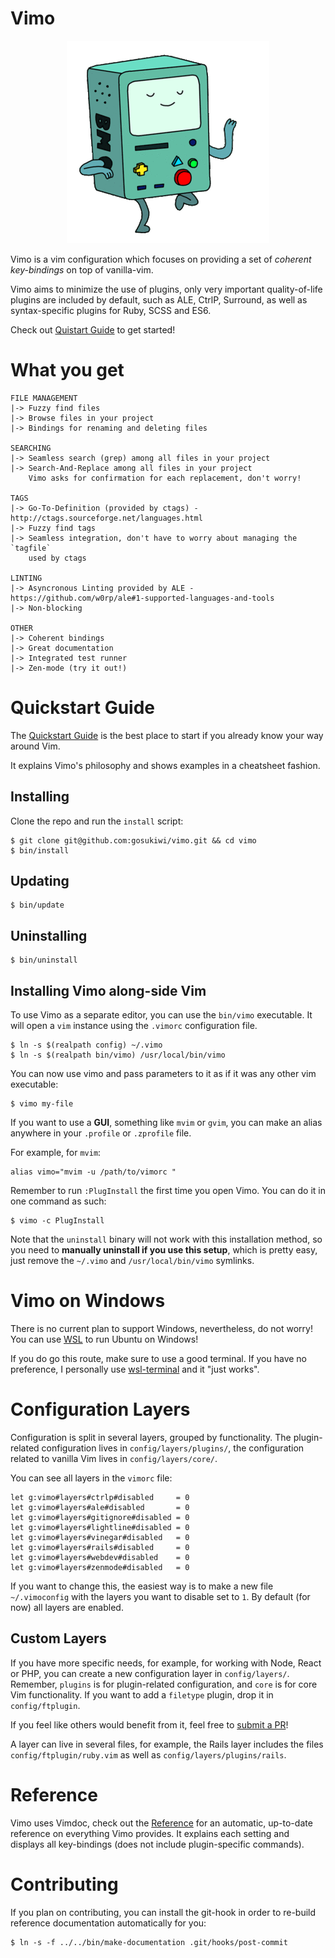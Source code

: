 # Vimo

<p align="center">
  <img src="img/logo.gif">
</p>

Vimo is a vim configuration which focuses on providing a set of _coherent
key-bindings_ on top of vanilla-vim.

Vimo aims to minimize the use of plugins, only very important quality-of-life
plugins are included by default, such as ALE, CtrlP, Surround, as well as
syntax-specific plugins for Ruby, SCSS and ES6.

Check out [Quistart Guide](doc/quick-start-guide.md) to get started!

# What you get

    FILE MANAGEMENT
    |-> Fuzzy find files
    |-> Browse files in your project
    |-> Bindings for renaming and deleting files

    SEARCHING
    |-> Seamless search (grep) among all files in your project
    |-> Search-And-Replace among all files in your project
        Vimo asks for confirmation for each replacement, don't worry!

    TAGS
    |-> Go-To-Definition (provided by ctags) - http://ctags.sourceforge.net/languages.html
    |-> Fuzzy find tags
    |-> Seamless integration, don't have to worry about managing the `tagfile`
        used by ctags

    LINTING
    |-> Asyncronous Linting provided by ALE - https://github.com/w0rp/ale#1-supported-languages-and-tools
    |-> Non-blocking

    OTHER
    |-> Coherent bindings
    |-> Great documentation
    |-> Integrated test runner
    |-> Zen-mode (try it out!)

# Quickstart Guide
The [Quickstart Guide](doc/quick-start-guide.md) is the best place to start if
you already know your way around Vim.

It explains Vimo's philosophy and shows examples in a cheatsheet fashion.

## Installing
Clone the repo and run the `install` script:

    $ git clone git@github.com:gosukiwi/vimo.git && cd vimo
    $ bin/install

## Updating

    $ bin/update

## Uninstalling

    $ bin/uninstall

## Installing Vimo along-side Vim
To use Vimo as a separate editor, you can use the `bin/vimo` executable. It will
open a `vim` instance using the `.vimorc` configuration file.

    $ ln -s $(realpath config) ~/.vimo
    $ ln -s $(realpath bin/vimo) /usr/local/bin/vimo

You can now use vimo and pass parameters to it as if it was any other vim
executable:

    $ vimo my-file

If you want to use a __GUI__, something like `mvim` or `gvim`, you can make an
alias anywhere in your `.profile` or `.zprofile` file. 

For example, for `mvim`:

    alias vimo="mvim -u /path/to/vimorc "

Remember to run `:PlugInstall` the first time you open Vimo. You can do it in
one command as such:

    $ vimo -c PlugInstall

Note that the `uninstall` binary will not work with this installation method, so
you need to __manually uninstall if you use this setup__, which is pretty easy,
just remove the `~/.vimo` and `/usr/local/bin/vimo` symlinks.

# Vimo on Windows
There is no current plan to support Windows, nevertheless, do not worry! You
can use [WSL](http://wsl-guide.org/en/latest/http://wsl-guide.org/en/latest/)
to run Ubuntu on Windows!

If you do go this route, make sure to use a good terminal. If you have no
preference, I personally use
[wsl-terminal](https://github.com/goreliu/wsl-terminal) and it "just works".

# Configuration Layers
Configuration is split in several layers, grouped by functionality. The
plugin-related configuration lives in `config/layers/plugins/`, the
configuration related to vanilla Vim lives in `config/layers/core/`.

You can see all layers in the `vimorc` file:

    let g:vimo#layers#ctrlp#disabled     = 0
    let g:vimo#layers#ale#disabled       = 0
    let g:vimo#layers#gitignore#disabled = 0
    let g:vimo#layers#lightline#disabled = 0
    let g:vimo#layers#vinegar#disabled   = 0
    let g:vimo#layers#rails#disabled     = 0
    let g:vimo#layers#webdev#disabled    = 0
    let g:vimo#layers#zenmode#disabled   = 0

If you want to change this, the easiest way is to make a new file
`~/.vimoconfig` with the layers you want to disable set to `1`. By default (for
now) all layers are enabled.

## Custom Layers
If you have more specific needs, for example, for working with Node, React or
PHP, you can create a new configuration layer in `config/layers/`. Remember,
`plugins` is for plugin-related configuration, and `core` is for core Vim
functionality. If you want to add a `filetype` plugin, drop it in
`config/ftplugin`.

If you feel like others would benefit from it, feel free to [submit a
PR](https://github.com/gosukiwi/vimo/pulls)!

A layer can live in several files, for example, the Rails layer includes the
files `config/ftplugin/ruby.vim` as well as `config/layers/plugins/rails`.

# Reference
Vimo uses Vimdoc, check out the [Reference](doc/reference.md) for an automatic,
up-to-date reference on everything Vimo provides. It explains each setting and
displays all key-bindings (does not include plugin-specific commands).

# Contributing
If you plan on contributing, you can install the git-hook in order to re-build
reference documentation automatically for you:

    $ ln -s -f ../../bin/make-documentation .git/hooks/post-commit
